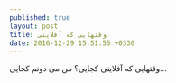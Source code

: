 ```yaml
---
published: true
layout: post
title: وقتهایی که آفلاینی
date: 2016-12-29 15:51:55 +0330
---
```

وقتهایی که آفلاینی کجایی؟ من می دونم کجایی...
